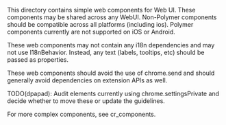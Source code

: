 This directory contains simple web components for Web UI. These components may
be shared across any WebUI. Non-Polymer components should be compatible across
all platforms (including ios). Polymer components currently are not supported
on iOS or Android.

These web components may not contain any i18n dependencies and may not use
I18nBehavior. Instead, any text (labels, tooltips, etc) should be passed as
properties.

These web components should avoid the use of chrome.send and should generally
avoid dependencies on extension APIs as well.

TODO(dpapad): Audit elements currently using chrome.settingsPrivate and decide whether to move these or update the
guidelines.

For more complex components, see cr_components.
